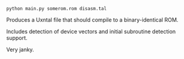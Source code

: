 `python main.py somerom.rom disasm.tal`

Produces a Uxntal file that should compile to a binary-identical ROM.

Includes detection of device vectors and initial subroutine detection support.

Very janky.

